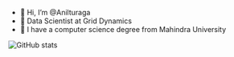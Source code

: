- 👋 Hi, I’m @Anilturaga
- 🌱 Data Scientist at Grid Dynamics
- 🏫 I have a computer science degree from Mahindra University



![GitHub stats](https://github-readme-stats.vercel.app/api?username=anilturaga&count_private=true&theme=radical)
<!---
Anilturaga/Anilturaga is a ✨ special ✨ repository because its `README.md` (this file) appears on your GitHub profile.
You can click the Preview link to take a look at your changes.
--->
